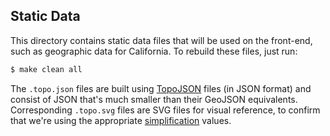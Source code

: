 ## Static Data
This directory contains static data files that will be used on the front-end,
such as geographic data for California. To rebuild these files, just run:

```sh
$ make clean all
```

The `.topo.json` files are built using
[TopoJSON](https://github.com/mbostock/topojson/) files (in JSON format) and
consist of JSON that's much smaller than their GeoJSON equivalents.
Corresponding `.topo.svg` files are SVG files for visual reference, to confirm
that we're using the appropriate
[simplification](https://github.com/mbostock/topojson/wiki/Command-Line-Reference#simplification)
values.
